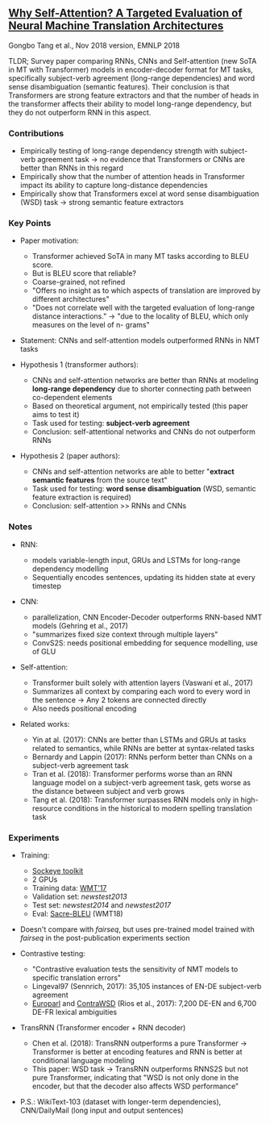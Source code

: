 ## [Why Self-Attention? A Targeted Evaluation of Neural Machine Translation Architectures](http://arxiv.org/abs/1808.08946)
Gongbo Tang et al., Nov 2018 version, EMNLP 2018

TLDR; Survey paper comparing RNNs, CNNs and Self-attention (new SoTA in MT with Transformer) models in encoder-decoder format for MT tasks, specifically subject-verb agreement (long-range dependencies) and word sense disambiguation (semantic features). Their conclusion is that Transformers are strong feature extractors and that the number of heads in the transformer affects their ability to model long-range dependency, but they do not outperform RNN in this aspect.

### Contributions
* Empirically testing of long-range dependency strength with subject-verb agreement task -> no evidence that Transformers or CNNs are better than RNNs in this regard
* Empirically show that the number of attention heads in Transformer impact its ability to capture long-distance dependencies
* Empirically show that Transformers excel at word sense disambiguation (WSD) task -> strong semantic feature extractors

### Key Points
* Paper motivation:
    * Transformer achieved SoTA in many MT tasks according to BLEU score.
    * But is BLEU score that reliable?
    * Coarse-grained, not refined
    * "Offers no insight as to which aspects of translation are improved by different architectures"    
    * "Does not correlate well with the targeted evaluation of long-range distance interactions." -> "due to the locality of BLEU, which only measures on the level of n- grams"
    
* Statement: CNNs and self-attention models outperformed RNNs in NMT tasks

* Hypothesis 1 (transformer authors):
    * CNNs and self-attention networks are better than RNNs at modeling **long-range dependency** due to shorter connecting path between co-dependent elements
    * Based on theoretical argument, not empirically tested (this paper aims to test it)
    * Task used for testing: **subject-verb agreement**
    * Conclusion: self-attentional networks and CNNs do not outperform RNNs

* Hypothesis 2 (paper authors):
    * CNNs and self-attention networks are able to better "**extract semantic features** from the source text"
    * Task used for testing: **word sense disambiguation** (WSD, semantic feature extraction is required)
    * Conclusion: self-attention >> RNNs and CNNs

### Notes
* RNN:
    * models variable-length input, GRUs and LSTMs for long-range dependency modelling
    * Sequentially encodes sentences, updating its hidden state at every timestep
    
* CNN:
    * parallelization, CNN Encoder-Decoder outperforms RNN-based NMT models (Gehring et al., 2017)
    * "summarizes fixed size context through multiple layers"
    * ConvS2S: needs positional embedding for sequence modelling, use of GLU
    
* Self-attention:
    * Transformer built solely with attention layers (Vaswani et al., 2017)
    * Summarizes all context by comparing each word to every word in the sentence -> Any 2 tokens are connected directly
    * Also needs positional encoding

* Related works:
    * Yin at al. (2017): CNNs are better than LSTMs and GRUs at tasks related to semantics, while RNNs are better at syntax-related tasks
    * Bernardy and Lappin (2017): RNNs perform better than CNNs on a subject-verb agreement task
    * Tran et al. (2018): Transformer performs worse than an RNN language model on a subject-verb agreement task, gets worse as the distance between subject and verb grows
    * Tang et al. (2018): Transformer surpasses RNN models only in high-resource conditions in the historical to modern spelling translation task
    
### Experiments
* Training:
    * [Sockeye toolkit](https://github.com/awslabs/sockeye/tree/acl18)
    * 2 GPUs
    * Training data: [WMT'17](http://www.statmt.org/wmt17/translation-task.html)
    * Validation set: *newstest2013*
    * Test set: *newstest2014* and *newstest2017*
    * Eval: [Sacre-BLEU](https://arxiv.org/abs/1804.08771) (WMT18)
    
* Doesn't compare with *fairseq*, but uses pre-trained model trained with *fairseq* in the post-publication experiments section
    
* Contrastive testing: 
    * "Contrastive evaluation tests the sensitivity of NMT models to specific translation errors"
    * Lingeval97 (Sennrich, 2017): 35,105 instances of EN-DE subject-verb agreement
    * [Europarl](http://opus.nlpl.eu/Europarl.php) and [ContraWSD](http://data.statmt.org/ContraWSD/) (Rios et al., 2017): 7,200 DE-EN and 6,700 DE-FR lexical ambiguities

* TransRNN (Transformer encoder + RNN decoder)
    * Chen et al. (2018): TransRNN outperforms a pure Transformer -> Transformer is better at encoding features and RNN is better at conditional language modeling
    * This paper: WSD task -> TransRNN outperforms RNNS2S but not pure Transformer, indicating that "WSD is not only done in the encoder, but that the decoder also affects WSD performance"

* P.S.: WikiText-103 (dataset with longer-term dependencies), CNN/DailyMail (long input and output sentences)